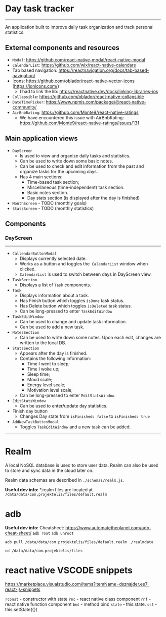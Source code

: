 # Day task tracker
---
An application built to improve daily task organization and track personal statistics. 

## External components and resources

* `Modal`: https://github.com/react-native-modal/react-native-modal
* `CalendarList`: https://github.com/wix/react-native-calendars
* Tab based navigation: https://reactnavigation.org/docs/tab-based-navigation/
* Icons: https://github.com/oblador/react-native-vector-icons (https://ionicons.com/)
  * I had to link the lib: https://reactnative.dev/docs/linking-libraries-ios
* `Collapsible`: https://github.com/oblador/react-native-collapsible
* `DateTimePicker`: https://www.npmjs.com/package/@react-native-community/
* `AirBnbRating`: https://github.com/Monte9/react-native-ratings
  * We have encountered this issue with AirBnbRating: https://github.com/Monte9/react-native-ratings/issues/131

## Main application views

* `DayScreen`
  * Is used to view and organize daily tasks and statistics.
  * Can be used to write down some basic notes.
  * Can be used to check and edit information from the past and organize tasks for the upcoming days.
  * Has 4 main sections:
    * Time-based task section;
    * Miscellaneous (time-independent) task section.
    * Basic notes section.
    * Day stats section (is displayed after the day is finished)
* `MonthScreen` - TODO (monthly goals)
* `StatsScreen` - TODO (monthly statistics)

## Components

### DayScreen
---
* `CallendarButtonModal` 
  * Displays currently selected date.
  * Works as a button and toggles the` CalendarList` window when clicked.
  * `CalendarList` is used to switch between days in DayScreen view.
* `TaskSection`
  * Displays a list of `Task` components.
* `Task`
  * Displays information about a task.
  * Has Finish button which toggles `isDone` task status. 
  * Has Delete button which toggles `isDeleted` task status. 
  * Can be long-pressed to enter `TaskEditWindow`
* `TaskEditWindow`
  * Can be used to change and update task information.
  * Can be used to add a new task.
* `NotesSection` 
  * Can be used to write down some notes. Upon each edit, changes are written to the local DB.
* `StatsSection` 
  * Appears after the day is finished.
  * Contains the following information: 
    * Time I went to sleep;
    * Time I woke up;
    * Sleep time;
    * Mood scale;
    * Energy level scale;
    * Motivation level scale;
  * Can be long-pressed to enter `EditStatsWindow`.
* `EditStatsWindow`
  * Can be used to enter/update day statistics.
* Finish day button
  * Changes Day state from `isFinished: false` to `isFinished: true` 
* `AddNewTaskButtonModal`
  * Toggles `TaskEditWindow` and a new task can be added.
---

# Realm

A local NoSQL database is used to store user data. Realm can also be used to store and sync data in the cloud later on.

Realm data schemas are described in `./schemas/realm.js`.

**Useful dev info:** 
*.realm files are located at
`/data/data/com.projektelis/files/default.realm`

# adb

**Useful dev info:** 
Cheatsheet: https://www.automatetheplanet.com/adb-cheat-sheet/
`adb root` `adb unroot`

`adb pull /data/data/com.projektelis/files/default.realm ./realmdata`

`cd /data/data/com.projektelis/files`

# react native VSCODE snippets
https://marketplace.visualstudio.com/items?itemName=dsznajder.es7-react-js-snippets

`rconst` - constructor with state
`rnc` - react native class component
`rnf` - react native function component
`bnd` - method bind
`state` - this.state.
`sst` - this.setState({})